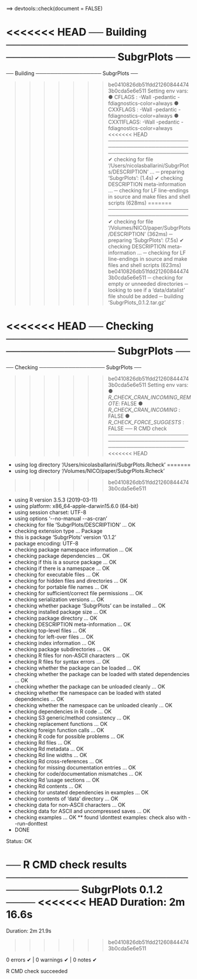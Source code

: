 ==> devtools::check(document = FALSE)

<<<<<<< HEAD
── Building ──────────────────────────────────────── SubgrPlots ──
=======
── Building ────────────────── SubgrPlots ──
>>>>>>> be0410826db51fdd212608444743b0cda5e6e511
Setting env vars:
● CFLAGS    : -Wall -pedantic -fdiagnostics-color=always
● CXXFLAGS  : -Wall -pedantic -fdiagnostics-color=always
● CXX11FLAGS: -Wall -pedantic -fdiagnostics-color=always
<<<<<<< HEAD
──────────────────────────────────────────────────────────────────
✔  checking for file ‘/Users/nicolasballarini/SubgrPlots/DESCRIPTION’ ...
─  preparing ‘SubgrPlots’: (1.4s)
✔  checking DESCRIPTION meta-information ...
─  checking for LF line-endings in source and make files and shell scripts (628ms)
=======
────────────────────────────────────────────
✔  checking for file ‘/Volumes/NICO/paper/SubgrPlots/DESCRIPTION’ (362ms)
─  preparing ‘SubgrPlots’: (7.5s)
✔  checking DESCRIPTION meta-information ...
─  checking for LF line-endings in source and make files and shell scripts (623ms)
>>>>>>> be0410826db51fdd212608444743b0cda5e6e511
─  checking for empty or unneeded directories
─  looking to see if a ‘data/datalist’ file should be added
─  building ‘SubgrPlots_0.1.2.tar.gz’
   
<<<<<<< HEAD
── Checking ──────────────────────────────────────── SubgrPlots ──
=======
── Checking ────────────────── SubgrPlots ──
>>>>>>> be0410826db51fdd212608444743b0cda5e6e511
Setting env vars:
● _R_CHECK_CRAN_INCOMING_REMOTE_: FALSE
● _R_CHECK_CRAN_INCOMING_       : FALSE
● _R_CHECK_FORCE_SUGGESTS_      : FALSE
── R CMD check ─────────────────────────────────────────────────────────────────
<<<<<<< HEAD
* using log directory ‘/Users/nicolasballarini/SubgrPlots.Rcheck’
=======
* using log directory ‘/Volumes/NICO/paper/SubgrPlots.Rcheck’
>>>>>>> be0410826db51fdd212608444743b0cda5e6e511
* using R version 3.5.3 (2019-03-11)
* using platform: x86_64-apple-darwin15.6.0 (64-bit)
* using session charset: UTF-8
* using options ‘--no-manual --as-cran’
* checking for file ‘SubgrPlots/DESCRIPTION’ ... OK
* checking extension type ... Package
* this is package ‘SubgrPlots’ version ‘0.1.2’
* package encoding: UTF-8
* checking package namespace information ... OK
* checking package dependencies ... OK
* checking if this is a source package ... OK
* checking if there is a namespace ... OK
* checking for executable files ... OK
* checking for hidden files and directories ... OK
* checking for portable file names ... OK
* checking for sufficient/correct file permissions ... OK
* checking serialization versions ... OK
* checking whether package ‘SubgrPlots’ can be installed ... OK
* checking installed package size ... OK
* checking package directory ... OK
* checking DESCRIPTION meta-information ... OK
* checking top-level files ... OK
* checking for left-over files ... OK
* checking index information ... OK
* checking package subdirectories ... OK
* checking R files for non-ASCII characters ... OK
* checking R files for syntax errors ... OK
* checking whether the package can be loaded ... OK
* checking whether the package can be loaded with stated dependencies ... OK
* checking whether the package can be unloaded cleanly ... OK
* checking whether the namespace can be loaded with stated dependencies ... OK
* checking whether the namespace can be unloaded cleanly ... OK
* checking dependencies in R code ... OK
* checking S3 generic/method consistency ... OK
* checking replacement functions ... OK
* checking foreign function calls ... OK
* checking R code for possible problems ... OK
* checking Rd files ... OK
* checking Rd metadata ... OK
* checking Rd line widths ... OK
* checking Rd cross-references ... OK
* checking for missing documentation entries ... OK
* checking for code/documentation mismatches ... OK
* checking Rd \usage sections ... OK
* checking Rd contents ... OK
* checking for unstated dependencies in examples ... OK
* checking contents of ‘data’ directory ... OK
* checking data for non-ASCII characters ... OK
* checking data for ASCII and uncompressed saves ... OK
* checking examples ... OK
** found \donttest examples: check also with --run-donttest
* DONE

Status: OK

── R CMD check results ─────────────────────────────────── SubgrPlots 0.1.2 ────
<<<<<<< HEAD
Duration: 2m 16.6s
=======
Duration: 2m 21.9s
>>>>>>> be0410826db51fdd212608444743b0cda5e6e511

0 errors ✔ | 0 warnings ✔ | 0 notes ✔

R CMD check succeeded
